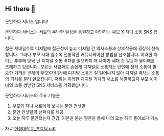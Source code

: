 ## Hi there 👋
문안하다 서비스 입니다!

문안하다 서비스는 서로의 무난한 일상을 응원하고 확인하는 부모 X 자녀 소통 SNS 입니다. 


젊은 세대일수록 디지털에 접근성이 높고 디지털 간 의사소통과 상호작용에 굉장히 친숙합니다. 그러나 부모 세대 일수록 전통적인 커뮤니케이션 방법을 선호합니다. 이러한 차이는 추후에 양극 단 디지털 소통 격차를 일으키며 더 나아가 세대 간 갈등과 몰이해를 초래하고 있습니다. 모르는 사람과도 손쉽게 디지털로 소통하는 반면에 정작 소통이 필요한 가까운 관계의 부모X자녀간에 디지털 소통은 잘 일어나지 않아 디지털 격차는 소통의 격차를 불러 일으킵니다. 저희는 이러한 디지털 격차의 해소를 해결하고자 부모 X 자녀의 소통 쌍방향 SNS 서비스를 기획했습니다.

문안하다 서비스의 주요 기능은 
1. 부모와 자녀 서로에게 보내는 문안 인삿말
2. 문안 인삿말의 선택지를 제공
3. 오늘 하루 문안했는지 건강, 기분을 묻는 질문을 통해 나의 오늘 하루 돌아보기 기능


자료
[한성대학교_포효팀.pdf](https://github.com/Munanhada/.github/files/12564350/_.pdf)

